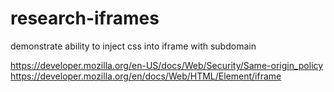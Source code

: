 research-iframes
================

demonstrate ability to inject css into iframe with subdomain

https://developer.mozilla.org/en-US/docs/Web/Security/Same-origin_policy
https://developer.mozilla.org/en/docs/Web/HTML/Element/iframe
